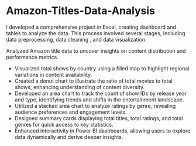 # Amazon-Titles-Data-Analysis
I developed a comprehensive project in Excel, creating dashboard and tables to analyze the data. This process involved several stages, Including data preprocessing, data cleaning , and data visualization.

 Analyzed Amazon title data to uncover insights on content distribution and performance metrics.
- Visualized total shows by country using a filled map to highlight regional variations in content availability.
- Created a donut chart to illustrate the ratio of total movies to total shows, enhancing understanding of content diversity.
- Developed an area chart to track the count of show IDs by release year and type, identifying trends and shifts in the entertainment landscape.
- Utilized a stacked area chart to analyze ratings by genre, revealing audience preferences and engagement levels.
- Designed summary cards displaying total titles, total ratings, and total genres for quick access to key statistics.
- Enhanced interactivity in Power BI dashboards, allowing users to explore data dynamically and derive deeper insights.

